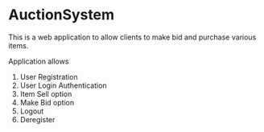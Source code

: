# AuctionSystem

This is a web application to allow clients to make bid and purchase various items.

Application allows
1. User Registration
2. User Login Authentication
3. Item Sell option
4. Make Bid option 
5. Logout
6. Deregister
